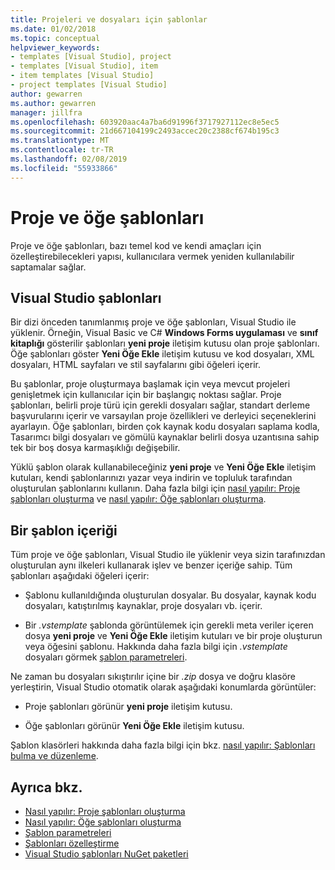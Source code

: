 ```yaml
---
title: Projeleri ve dosyaları için şablonlar
ms.date: 01/02/2018
ms.topic: conceptual
helpviewer_keywords:
- templates [Visual Studio], project
- templates [Visual Studio], item
- item templates [Visual Studio]
- project templates [Visual Studio]
author: gewarren
ms.author: gewarren
manager: jillfra
ms.openlocfilehash: 603920aac4a7ba6d91996f3717927112ec8e5ec5
ms.sourcegitcommit: 21d667104199c2493accec20c2388cf674b195c3
ms.translationtype: MT
ms.contentlocale: tr-TR
ms.lasthandoff: 02/08/2019
ms.locfileid: "55933866"
---
```

# <a name="project-and-item-templates"></a>Proje ve öğe şablonları

Proje ve öğe şablonları, bazı temel kod ve kendi amaçları için özelleştirebilecekleri yapısı, kullanıcılara vermek yeniden kullanılabilir saptamalar sağlar.

## <a name="visual-studio-templates"></a>Visual Studio şablonları

Bir dizi önceden tanımlanmış proje ve öğe şablonları, Visual Studio ile yüklenir. Örneğin, Visual Basic ve C# **Windows Forms uygulaması** ve **sınıf kitaplığı** gösterilir şablonları **yeni proje** iletişim kutusu olan proje şablonları. Öğe şablonları göster **Yeni Öğe Ekle** iletişim kutusu ve kod dosyaları, XML dosyaları, HTML sayfaları ve stil sayfalarını gibi öğeleri içerir.

Bu şablonlar, proje oluşturmaya başlamak için veya mevcut projeleri genişletmek için kullanıcılar için bir başlangıç noktası sağlar. Proje şablonları, belirli proje türü için gerekli dosyaları sağlar, standart derleme başvurularını içerir ve varsayılan proje özellikleri ve derleyici seçeneklerini ayarlayın. Öğe şablonları, birden çok kaynak kodu dosyaları saplama kodla, Tasarımcı bilgi dosyaları ve gömülü kaynaklar belirli dosya uzantısına sahip tek bir boş dosya karmaşıklığı değişebilir.

Yüklü şablon olarak kullanabileceğiniz **yeni proje** ve **Yeni Öğe Ekle** iletişim kutuları, kendi şablonlarınızı yazar veya indirin ve topluluk tarafından oluşturulan şablonlarını kullanın. Daha fazla bilgi için [nasıl yapılır: Proje şablonları oluşturma](../ide/how-to-create-project-templates.md) ve [nasıl yapılır: Öğe şablonları oluşturma](../ide/how-to-create-item-templates.md).

## <a name="contents-of-a-template"></a>Bir şablon içeriği

Tüm proje ve öğe şablonları, Visual Studio ile yüklenir veya sizin tarafınızdan oluşturulan aynı ilkeleri kullanarak işlev ve benzer içeriğe sahip. Tüm şablonları aşağıdaki öğeleri içerir:

- Şablonu kullanıldığında oluşturulan dosyalar. Bu dosyalar, kaynak kodu dosyaları, katıştırılmış kaynaklar, proje dosyaları vb. içerir.

- Bir *.vstemplate* şablonda görüntülemek için gerekli meta veriler içeren dosya **yeni proje** ve **Yeni Öğe Ekle** iletişim kutuları ve bir proje oluşturun veya öğesini şablonu. Hakkında daha fazla bilgi için *.vstemplate* dosyaları görmek [şablon parametreleri](../ide/template-parameters.md).

Ne zaman bu dosyaları sıkıştırılır içine bir *.zip* dosya ve doğru klasöre yerleştirin, Visual Studio otomatik olarak aşağıdaki konumlarda görüntüler:

- Proje şablonları görünür **yeni proje** iletişim kutusu.

- Öğe şablonları görünür **Yeni Öğe Ekle** iletişim kutusu.

Şablon klasörleri hakkında daha fazla bilgi için bkz. [nasıl yapılır: Şablonları bulma ve düzenleme](../ide/how-to-locate-and-organize-project-and-item-templates.md).

## <a name="see-also"></a>Ayrıca bkz.

- [Nasıl yapılır: Proje şablonları oluşturma](../ide/how-to-create-project-templates.md)
- [Nasıl yapılır: Öğe şablonları oluşturma](../ide/how-to-create-item-templates.md)
- [Şablon parametreleri](../ide/template-parameters.md)
- [Şablonları özelleştirme](../ide/customizing-project-and-item-templates.md)
- [Visual Studio şablonları NuGet paketleri](/nuget/visual-studio-extensibility/visual-studio-templates)